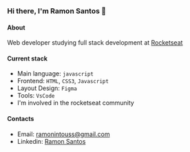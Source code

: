 ### Hi there, I'm Ramon Santos 👋


#### About
Web developer studying full stack development at [Rocketseat](https://rocketseat.com.br/)

#### Current stack
- Main language: `javascript` 
- Frontend: `HTML`, `CSS3`, `Javascript`
- Layout Design: `Figma`
- Tools: `VsCode`
- I'm involved in the rocketseat community

#### Contacts

- Email: ramonintouss@gmail.com
- Linkedin: [Ramon Santos](https://www.linkedin.com/in/ramon-santos-656b0756/)

<!--
**DanteSil/DanteSil** is a ✨ _special_ ✨ repository because its `README.md` (this file) appears on your GitHub profile.

Here are some ideas to get you started:

- 🔭 I’m currently working on ...
- 🌱 I’m currently learning ...
- 👯 I’m looking to collaborate on ...
- 🤔 I’m looking for help with ...
- 💬 Ask me about ...
- 📫 How to reach me: ...
- 😄 Pronouns: ...
- ⚡ Fun fact: ...
-->
